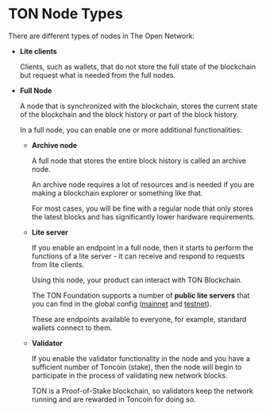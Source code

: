 # TON Node Types

There are different types of nodes in The Open Network:

* **Lite clients**

  Clients, such as wallets, that do not store the full state of the blockchain but request what is needed from the full nodes.

* **Full Node**

  A node that is synchronized with the blockchain, stores the current state of the blockchain and the block history or part of the block history.

  In a full node, you can enable one or more additional functionalities:

  * **Archive node**
  
     A full node that stores the entire block history is called an archive node.

     An archive node requires a lot of resources and is needed if you are making a blockchain explorer or something like that.

     For most cases, you will be fine with a regular node that only stores the latest blocks and has significantly lower hardware requirements.

  * **Lite server**

     If you enable an endpoint in a full node, then it starts to perform the functions of a lite server - it can receive and respond to requests from lite clients.

     Using this node, your product can interact with TON Blockchain.

     The TON Foundation supports a number of **public lite servers** that you can find in the global config ([mainnet](https://ton.org/global-config.json) and [testnet](https://ton.org/testnet-global.config.json)).

     These are endpoints available to everyone, for example, standard wallets connect to them.

  * **Validator** 

     If you enable the validator functionality in the node and you have a sufficient number of Toncoin (stake), then the node will begin to participate in the process of validating new network blocks. 
  
     TON is a Proof-of-Stake blockchain, so validators keep the network running and are rewarded in Toncoin for doing so.